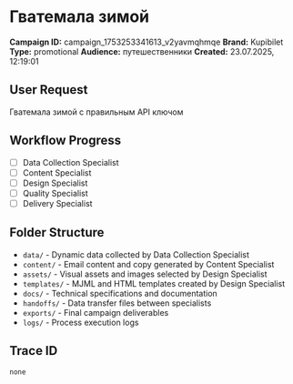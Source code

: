 # Гватемала зимой

**Campaign ID:** campaign_1753253341613_v2yavmqhmqe
**Brand:** Kupibilet
**Type:** promotional
**Audience:** путешественники
**Created:** 23.07.2025, 12:19:01

## User Request
Гватемала зимой с правильным API ключом

## Workflow Progress
- [ ] Data Collection Specialist
- [ ] Content Specialist  
- [ ] Design Specialist
- [ ] Quality Specialist
- [ ] Delivery Specialist

## Folder Structure

- `data/` - Dynamic data collected by Data Collection Specialist
- `content/` - Email content and copy generated by Content Specialist
- `assets/` - Visual assets and images selected by Design Specialist
- `templates/` - MJML and HTML templates created by Design Specialist
- `docs/` - Technical specifications and documentation
- `handoffs/` - Data transfer files between specialists
- `exports/` - Final campaign deliverables
- `logs/` - Process execution logs

## Trace ID
`none`
